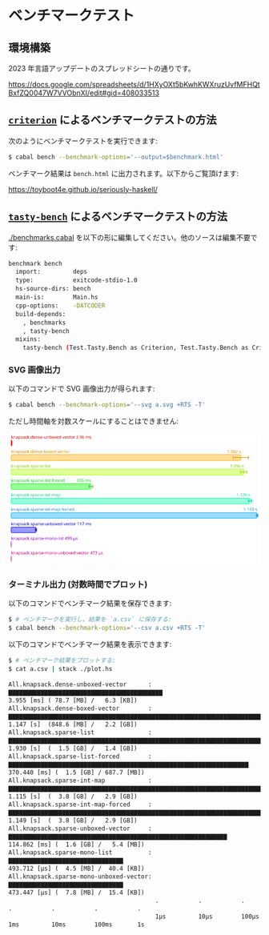 # ベンチマークテスト

## 環境構築

2023 年言語アップデートのスプレッドシートの通りです。

https://docs.google.com/spreadsheets/d/1HXyOXt5bKwhKWXruzUvfMFHQtBxfZQ0047W7VVObnXI/edit#gid=408033513

## [`criterion`] によるベンチマークテストの方法

次のようにベンチマークテストを実行できます:

```sh
$ cabal bench --benchmark-options='--output=$benchmark.html'
```

ベンチマーク結果は `bench.html` に出力されます。以下からご覧頂けます:

https://toyboot4e.github.io/seriously-haskell/

## [`tasty-bench`] によるベンチマークテストの方法

[./benchmarks.cabal](./benchmarks.cabal) を以下の形に編集してください。他のソースは編集不要です:

```sh
benchmark bench
  import:         deps
  type:           exitcode-stdio-1.0
  hs-source-dirs: bench
  main-is:        Main.hs
  cpp-options:    -DATCODER
  build-depends:
    , benchmarks
    , tasty-bench
  mixins:
    tasty-bench (Test.Tasty.Bench as Criterion, Test.Tasty.Bench as Criterion.Main, Test.Tasty.Bench as Gauge, Test.Tasty.Bench as Gauge.Main)
```

### SVG 画像出力

以下のコマンドで SVG 画像出力が得られます:

```sh
$ cabal bench --benchmark-options='--svg a.svg +RTS -T'
```

ただし時間軸を対数スケールにすることはできません:

![tasty-bench の出力 (SVG 画像)](./output/tasty-bench.png)

### ターミナル出力 (対数時間でプロット)

以下のコマンドでベンチマーク結果を保存できます:

```sh
$ # ベンチマークを実行し、結果を `a.csv` に保存する:
$ cabal bench --benchmark-options='--csv a.csv +RTS -T'
```

以下のコマンドでベンチマーク結果を表示できます:

```sh
$ # ベンチマーク結果をプロットする:
$ cat a.csv | stack ./plot.hs
```

```
All.knapsack.dense-unboxed-vector      : ▇▇▇▇▇▇▇▇▇▇▇▇▇▇▇▇▇▇▇▇▇▇▇▇▇▇▇▇▇▇▇▇▇▇▇▇▇▇▇▇▇▇▇                                 3.955 [ms] ( 78.7 [MB] /   6.3 [KB])
All.knapsack.dense-boxed-vector        : ▇▇▇▇▇▇▇▇▇▇▇▇▇▇▇▇▇▇▇▇▇▇▇▇▇▇▇▇▇▇▇▇▇▇▇▇▇▇▇▇▇▇▇▇▇▇▇▇▇▇▇▇▇▇▇▇▇▇▇▇▇▇▇▇▇▇▇▇▇▇▇▇▇   1.147 [s]  (848.6 [MB] /   2.2 [GB])
All.knapsack.sparse-list               : ▇▇▇▇▇▇▇▇▇▇▇▇▇▇▇▇▇▇▇▇▇▇▇▇▇▇▇▇▇▇▇▇▇▇▇▇▇▇▇▇▇▇▇▇▇▇▇▇▇▇▇▇▇▇▇▇▇▇▇▇▇▇▇▇▇▇▇▇▇▇▇▇    1.930 [s]  (  1.5 [GB] /   1.4 [GB])
All.knapsack.sparse-list-forced        : ▇▇▇▇▇▇▇▇▇▇▇▇▇▇▇▇▇▇▇▇▇▇▇▇▇▇▇▇▇▇▇▇▇▇▇▇▇▇▇▇▇▇▇▇▇▇▇▇▇▇▇▇▇▇▇▇▇▇▇▇▇▇▇▇▇▇▇       370.440 [ms] (  1.5 [GB] / 687.7 [MB])
All.knapsack.sparse-int-map            : ▇▇▇▇▇▇▇▇▇▇▇▇▇▇▇▇▇▇▇▇▇▇▇▇▇▇▇▇▇▇▇▇▇▇▇▇▇▇▇▇▇▇▇▇▇▇▇▇▇▇▇▇▇▇▇▇▇▇▇▇▇▇▇▇▇▇▇▇▇▇▇▇▇   1.115 [s]  (  3.8 [GB] /   2.9 [GB])
All.knapsack.sparse-int-map-forced     : ▇▇▇▇▇▇▇▇▇▇▇▇▇▇▇▇▇▇▇▇▇▇▇▇▇▇▇▇▇▇▇▇▇▇▇▇▇▇▇▇▇▇▇▇▇▇▇▇▇▇▇▇▇▇▇▇▇▇▇▇▇▇▇▇▇▇▇▇▇▇▇▇▇   1.149 [s]  (  3.8 [GB] /   2.9 [GB])
All.knapsack.sparse-unboxed-vector     : ▇▇▇▇▇▇▇▇▇▇▇▇▇▇▇▇▇▇▇▇▇▇▇▇▇▇▇▇▇▇▇▇▇▇▇▇▇▇▇▇▇▇▇▇▇▇▇▇▇▇▇▇▇▇▇▇▇▇▇▇▇             114.862 [ms] (  1.6 [GB] /   5.4 [MB])
All.knapsack.sparse-mono-list          : ▇▇▇▇▇▇▇▇▇▇▇▇▇▇▇▇▇▇▇▇▇▇▇▇▇▇▇▇▇▇▇▇                                          493.712 [μs] (  4.5 [MB] /  40.4 [KB])
All.knapsack.sparse-mono-unboxed-vector: ▇▇▇▇▇▇▇▇▇▇▇▇▇▇▇▇▇▇▇▇▇▇▇▇▇▇▇▇▇▇▇▇                                          473.447 [μs] (  7.8 [MB] /  15.4 [KB])
                                         .           .           .           .           .           .           .
                                         1μs         10μs        100μs       1ms         10ms        100ms       1s
```

[`tasty-bench`]: https://github.com/Bodigrim/tasty-bench
[`criterion`]: https://github.com/haskell/criterion


